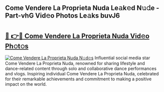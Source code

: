 ## Come Vendere La Proprieta Nuda Le𝚊k𝚎d N𝚞𝚍e - Part-vhG Vid𝚎o Photos Le𝚊ks buvJ6

# <h2><a href="http://fbewiy.evod.top/?m=Come+Vendere+La+Proprieta+Nuda">🔗 👉🔴 Come Vendere La Proprieta Nuda Vid𝚎o Ph𝚘t𝚘s</a></h2>

[![Come Vendere La Proprieta Nuda N𝚞d𝚎s](https://i.imgur.com/8V9OHl7.gif)](http://fbewiy.evod.top/?m=Come+Vendere+La+Proprieta+Nuda)
Influential social media star Come Vendere La Proprieta Nuda, renowned for sharing lifestyle and dance-related content through solo and collaborative dance performances and vlogs. Inspiring individual Come Vendere La Proprieta Nuda, celebrated for their remarkable achievements and commitment to making a positive impact on the world. 
